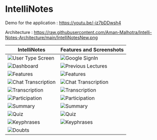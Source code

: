 # IntelliNotes

Demo for the application : https://youtu.be/-iz7bDDwsh4

Architecture : https://raw.githubusercontent.com/Aman-Malhotra/Intelli-Notes-Architecture/main/IntelliNotesNew.png


| IntelliNotes | Features and Screenshots |
|-----------------------|------------|
|![User Type Screen](./DemoImages/user_type.jpeg) | ![Google SignIn](./DemoImages/google_signin.jpeg) |
|![Dashboard](./DemoImages/dashboard.jpeg) | ![Previous Lectures](./DemoImages/prev_lectures.jpeg) |
|![Features](./DemoImages/features1.jpeg) | ![Features](./DemoImages/features2.jpeg) |
|![Chat Transcription](./DemoImages/chat1.jpeg)|![Chat Transcription](./DemoImages/chat2.jpeg) |
|![Transcription](./DemoImages/transcription1.jpeg) |![Transcription](./DemoImages/transcription2.jpeg) |
|![Participation](./DemoImages/participation1.jpeg) |![Participation](./DemoImages/participation2.jpeg) | 
|![Summary](./DemoImages/summary1.jpeg) |![Summary](./DemoImages/summary2.jpeg) | 
|![Quiz](./DemoImages/quiz1.jpeg) |![Quiz](./DemoImages/quiz2.jpeg) |
|![Keyphrases](./DemoImages/keyphrases1.jpeg) |![Keyphrases](./DemoImages/keyphrases2.jpeg) |
|![Doubts](./DemoImages/doubts1.jpeg) | |
